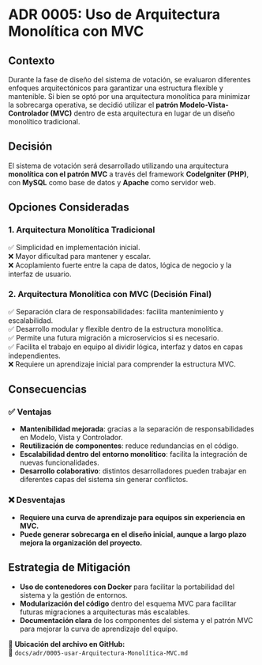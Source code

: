 # ADR 0005: Uso de Arquitectura Monolítica con MVC

## **Contexto**
Durante la fase de diseño del sistema de votación, se evaluaron diferentes enfoques arquitectónicos para garantizar una estructura flexible y mantenible. Si bien se optó por una arquitectura monolítica para minimizar la sobrecarga operativa, se decidió utilizar el **patrón Modelo-Vista-Controlador (MVC)** dentro de esta arquitectura en lugar de un diseño monolítico tradicional.

## **Decisión**
El sistema de votación será desarrollado utilizando una arquitectura **monolítica con el patrón MVC** a través del framework **CodeIgniter (PHP)**, con **MySQL** como base de datos y **Apache** como servidor web.

## **Opciones Consideradas**

### **1. Arquitectura Monolítica Tradicional**
✅ Simplicidad en implementación inicial.  
❌ Mayor dificultad para mantener y escalar.  
❌ Acoplamiento fuerte entre la capa de datos, lógica de negocio y la interfaz de usuario.  

### **2. Arquitectura Monolítica con MVC (Decisión Final)**
✅ Separación clara de responsabilidades: facilita mantenimiento y escalabilidad.  
✅ Desarrollo modular y flexible dentro de la estructura monolítica.  
✅ Permite una futura migración a microservicios si es necesario.  
✅ Facilita el trabajo en equipo al dividir lógica, interfaz y datos en capas independientes.  
❌ Requiere un aprendizaje inicial para comprender la estructura MVC.  

## **Consecuencias**
### **✅ Ventajas**
- **Mantenibilidad mejorada**: gracias a la separación de responsabilidades en Modelo, Vista y Controlador.  
- **Reutilización de componentes**: reduce redundancias en el código.  
- **Escalabilidad dentro del entorno monolítico**: facilita la integración de nuevas funcionalidades.  
- **Desarrollo colaborativo**: distintos desarrolladores pueden trabajar en diferentes capas del sistema sin generar conflictos.  

### **❌ Desventajas**
- **Requiere una curva de aprendizaje para equipos sin experiencia en MVC.**  
- **Puede generar sobrecarga en el diseño inicial, aunque a largo plazo mejora la organización del proyecto.**  

## **Estrategia de Mitigación**
- **Uso de contenedores con Docker** para facilitar la portabilidad del sistema y la gestión de entornos.  
- **Modularización del código** dentro del esquema MVC para facilitar futuras migraciones a arquitecturas más escalables.  
- **Documentación clara** de los componentes del sistema y el patrón MVC para mejorar la curva de aprendizaje del equipo.  

📌 **Ubicación del archivo en GitHub:**  
📂 `docs/adr/0005-usar-Arquitectura-Monolítica-MVC.md`


